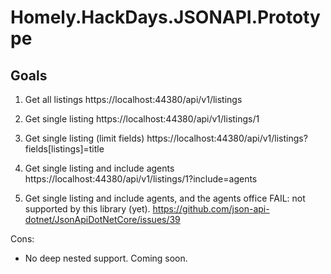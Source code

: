 # Homely.HackDays.JSONAPI.Prototype

## Goals
1. Get all listings
https://localhost:44380/api/v1/listings

2. Get single listing
https://localhost:44380/api/v1/listings/1

3. Get single listing (limit fields)
https://localhost:44380/api/v1/listings?fields[listings]=title

4. Get single listing and include agents
https://localhost:44380/api/v1/listings/1?include=agents

5. Get single listing and include agents, and the agents office
FAIL: not supported by this library (yet). https://github.com/json-api-dotnet/JsonApiDotNetCore/issues/39

Cons:
- No deep nested support. Coming soon.